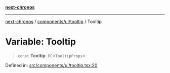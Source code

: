 [**next-chronos**](../../../../README.md)

***

[next-chronos](../../../../README.md) / [components/ui/tooltip](../README.md) / Tooltip

# Variable: Tooltip

> `const` **Tooltip**: `FC`\<`TooltipProps`\>

Defined in: [src/components/ui/tooltip.tsx:20](https://github.com/Bababum95/next-chronos/blob/41860730c8dd12c16699269e1eee86402c8d1a9f/src/components/ui/tooltip.tsx#L20)
